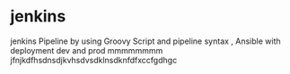 # jenkins

jenkins Pipeline by using Groovy Script and pipeline syntax
,
Ansible with deployment dev and prod mmmmmmmm
jfnjkdfhsdnsdjkvhsdvsdklnsdknfdfxccfgdhgc